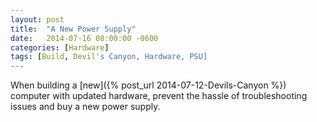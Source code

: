 ```yaml
---
layout: post
title:  "A New Power Supply"
date:   2014-07-16 08:00:00 -0600
categories: [Hardware]
tags: [Build, Devil's Canyon, Hardware, PSU]
---
```


When building a [new]({% post_url 2014-07-12-Devils-Canyon %}) computer with updated hardware, prevent the hassle of troubleshooting issues and buy a new power supply.
